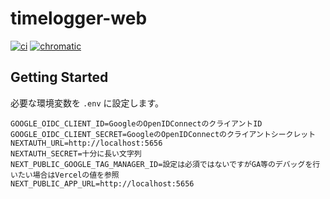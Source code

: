 # timelogger-web

[![ci](https://github.com/commew/timelogger-web/actions/workflows/ci.yml/badge.svg)](https://github.com/commew/timelogger-web/actions/workflows/ci.yml)
[![chromatic](https://github.com/commew/timelogger-web/actions/workflows/chromatic.yml/badge.svg)](https://github.com/commew/timelogger-web/actions/workflows/chromatic.yml)

## Getting Started

必要な環境変数を `.env` に設定します。

```
GOOGLE_OIDC_CLIENT_ID=GoogleのOpenIDConnectのクライアントID
GOOGLE_OIDC_CLIENT_SECRET=GoogleのOpenIDConnectのクライアントシークレット
NEXTAUTH_URL=http://localhost:5656
NEXTAUTH_SECRET=十分に長い文字列
NEXT_PUBLIC_GOOGLE_TAG_MANAGER_ID=設定は必須ではないですがGA等のデバッグを行いたい場合はVercelの値を参照
NEXT_PUBLIC_APP_URL=http://localhost:5656
```
